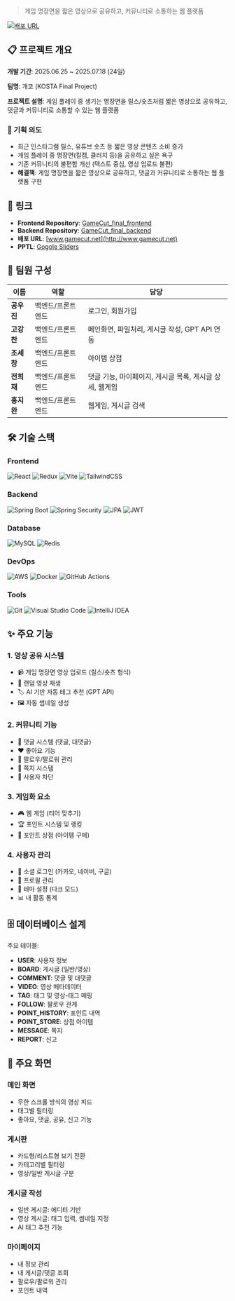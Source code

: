 > 게임 명장면을 짧은 영상으로 공유하고, 커뮤니티로 소통하는 웹 플랫폼

[![배포 URL](https://img.shields.io/badge/배포-www.gamecut.net-blue)](http://www.gamecut.net)

## 📋 프로젝트 개요

**개발 기간**: 2025.06.25 ~ 2025.07.18 (24일)

**팀명**: 개코 (KOSTA Final Project)

**프로젝트 설명**: 게임 플레이 중 생기는 명장면을 릴스/숏츠처럼 짧은 영상으로 공유하고, 댓글과 커뮤니티로 소통할 수 있는 웹 플랫폼

### 🎯 기획 의도

- 최근 인스타그램 릴스, 유튜브 숏츠 등 짧은 영상 콘텐츠 소비 증가
- 게임 플레이 중 명장면(킬캠, 클러치 등)을 공유하고 싶은 욕구
- 기존 커뮤니티의 불편함 개선 (텍스트 중심, 영상 업로드 불편)
- **해결책**: 게임 명장면을 짧은 영상으로 공유하고, 댓글과 커뮤니티로 소통하는 웹 플랫폼 구현

## 🔗 링크

- **Frontend Repository**: [GameCut_final_frontend](https://github.com/Sonjulking/GameCut_final_frontend)
- **Backend Repository**: [GameCut_final_backend](https://github.com/Sonjulking/GameCut_final_backend)
- **배포 URL**: [www.gamecut.net](http://www.gamecut.net)
- **PPTL**: [Gogole Sliders](https://docs.google.com/presentation/d/1Dw6ZlKbAHN2Lk2FWFULWNOAOHyDeA9nj5HJyU0aDYUo/edit?usp=sharing)

## 👥 팀원 구성

| 이름 | 역할 | 담당 |
|------|------|------|
| **공우진** | 백엔드/프론트엔드 | 로그인, 회원가입 |
| **고강찬** | 백엔드/프론트엔드 | 메인화면, 파일처리, 게시글 작성, GPT API 연동 |
| **조세창** | 백엔드/프론트엔드 | 아이템 상점 |
| **전희재** | 백엔드/프론트엔드  | 댓글 기능, 마이페이지, 게시글 목록, 게시글 상세, 웹게임 |
| **홍지완** | 백엔드/프론트엔드 | 웹게임, 게시글 검색 |

## 🛠️ 기술 스택

### Frontend
![React](https://img.shields.io/badge/React-61DAFB?style=flat-square&logo=React&logoColor=black)
![Redux](https://img.shields.io/badge/Redux-764ABC?style=flat-square&logo=Redux&logoColor=white)
![Vite](https://img.shields.io/badge/Vite-646CFF?style=flat-square&logo=Vite&logoColor=white)
![TailwindCSS](https://img.shields.io/badge/TailwindCSS-06B6D4?style=flat-square&logo=TailwindCSS&logoColor=white)

### Backend
![Spring Boot](https://img.shields.io/badge/Spring_Boot-6DB33F?style=flat-square&logo=SpringBoot&logoColor=white)
![Spring Security](https://img.shields.io/badge/Spring_Security-6DB33F?style=flat-square&logo=SpringSecurity&logoColor=white)
![JPA](https://img.shields.io/badge/JPA-59666C?style=flat-square&logo=Hibernate&logoColor=white)
![JWT](https://img.shields.io/badge/JWT-000000?style=flat-square&logo=JSONWebTokens&logoColor=white)

### Database
![MySQL](https://img.shields.io/badge/MySQL-4479A1?style=flat-square&logo=MySQL&logoColor=white)
![Redis](https://img.shields.io/badge/Redis-DC382D?style=flat-square&logo=Redis&logoColor=white)

### DevOps
![AWS](https://img.shields.io/badge/AWS_Lightsail-232F3E?style=flat-square&logo=AmazonAWS&logoColor=white)
![Docker](https://img.shields.io/badge/Docker-2496ED?style=flat-square&logo=Docker&logoColor=white)
![GitHub Actions](https://img.shields.io/badge/GitHub_Actions-2088FF?style=flat-square&logo=GitHubActions&logoColor=white)

### Tools
![Git](https://img.shields.io/badge/Git-F05032?style=flat-square&logo=Git&logoColor=white)
![Visual Studio Code](https://img.shields.io/badge/VS_Code-007ACC?style=flat-square&logo=VisualStudioCode&logoColor=white)
![IntelliJ IDEA](https://img.shields.io/badge/IntelliJ-000000?style=flat-square&logo=IntelliJIDEA&logoColor=white)

## ✨ 주요 기능

### 1. 영상 공유 시스템
- 📹 게임 명장면 영상 업로드 (릴스/숏츠 형식)
- 🔀 랜덤 영상 재생
- 🏷️ AI 기반 자동 태그 추천 (GPT API)
- 🖼️ 자동 썸네일 생성

### 2. 커뮤니티 기능
- 💬 댓글 시스템 (댓글, 대댓글)
- ❤️ 좋아요 기능
- 👥 팔로우/팔로워 관리
- 📨 쪽지 시스템
- 🚫 사용자 차단

### 3. 게임화 요소
- 🎮 웹 게임 (티어 맞추기)
- 🏆 포인트 시스템 및 랭킹
- 🛒 포인트 상점 (아이템 구매)

### 4. 사용자 관리
- 🔐 소셜 로그인 (카카오, 네이버, 구글)
- 👤 프로필 관리
- 🎨 테마 설정 (다크 모드)
- 📊 내 활동 통계

## 🗄️ 데이터베이스 설계

주요 테이블:
- **USER**: 사용자 정보
- **BOARD**: 게시글 (일반/영상)
- **COMMENT**: 댓글 및 대댓글
- **VIDEO**: 영상 메타데이터
- **TAG**: 태그 및 영상-태그 매핑
- **FOLLOW**: 팔로우 관계
- **POINT_HISTORY**: 포인트 내역
- **POINT_STORE**: 상점 아이템
- **MESSAGE**: 쪽지
- **REPORT**: 신고

## 📱 주요 화면

### 메인 화면
- 무한 스크롤 방식의 영상 피드
- 태그별 필터링
- 좋아요, 댓글, 공유, 신고 기능

### 게시판
- 카드형/리스트형 보기 전환
- 카테고리별 필터링
- 영상/일반 게시글 구분

### 게시글 작성
- 일반 게시글: 에디터 기반
- 영상 게시글: 태그 입력, 썸네일 지정
- AI 태그 추천 기능

### 마이페이지
- 내 정보 관리
- 내 게시글/댓글 조회
- 팔로우/팔로워 관리
- 포인트 내역
